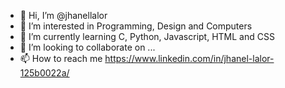 - 👋 Hi, I’m @jhanellalor
- 👀 I’m interested in Programming, Design and Computers
- 🌱 I’m currently learning C, Python, Javascript, HTML and CSS
- 💞️ I’m looking to collaborate on ...
- 📫 How to reach me https://www.linkedin.com/in/jhanel-lalor-125b0022a/

<!---
jhanellalor/jhanellalor is a ✨ special ✨ repository because its `README.md` (this file) appears on your GitHub profile.
You can click the Preview link to take a look at your changes.
--->
